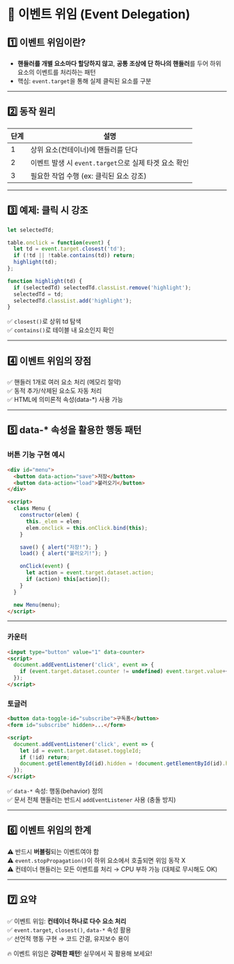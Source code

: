 
# 🚀 이벤트 위임 (Event Delegation)

## 1️⃣ 이벤트 위임이란?

- **핸들러를 개별 요소마다 할당하지 않고**, **공통 조상에 단 하나의 핸들러**를 두어 하위 요소의 이벤트를 처리하는 패턴
- 핵심: `event.target`을 통해 실제 클릭된 요소를 구분

---

## 2️⃣ 동작 원리

| 단계 | 설명 |
| --- | --- |
| 1 | 상위 요소(컨테이너)에 핸들러를 단다 |
| 2 | 이벤트 발생 시 `event.target`으로 실제 타겟 요소 확인 |
| 3 | 필요한 작업 수행 (ex: 클릭된 요소 강조) |

---

## 3️⃣ 예제: <td> 클릭 시 강조

```javascript
let selectedTd;

table.onclick = function(event) {
  let td = event.target.closest('td');
  if (!td || !table.contains(td)) return;
  highlight(td);
};

function highlight(td) {
  if (selectedTd) selectedTd.classList.remove('highlight');
  selectedTd = td;
  selectedTd.classList.add('highlight');
}
```

✅ `closest()`로 상위 td 탐색  
✅ `contains()`로 테이블 내 요소인지 확인

---

## 4️⃣ 이벤트 위임의 장점

✅ 핸들러 1개로 여러 요소 처리 (메모리 절약)  
✅ 동적 추가/삭제된 요소도 자동 처리  
✅ HTML에 의미론적 속성(data-*) 사용 가능

---

## 5️⃣ data-* 속성을 활용한 행동 패턴

### 버튼 기능 구현 예시

```html
<div id="menu">
  <button data-action="save">저장</button>
  <button data-action="load">불러오기</button>
</div>

<script>
  class Menu {
    constructor(elem) {
      this._elem = elem;
      elem.onclick = this.onClick.bind(this);
    }

    save() { alert("저장!"); }
    load() { alert("불러오기!"); }

    onClick(event) {
      let action = event.target.dataset.action;
      if (action) this[action]();
    }
  }

  new Menu(menu);
</script>
```

---

### 카운터

```html
<input type="button" value="1" data-counter>
<script>
  document.addEventListener('click', event => {
    if (event.target.dataset.counter != undefined) event.target.value++;
  });
</script>
```

### 토글러

```html
<button data-toggle-id="subscribe">구독폼</button>
<form id="subscribe" hidden>...</form>

<script>
  document.addEventListener('click', event => {
    let id = event.target.dataset.toggleId;
    if (!id) return;
    document.getElementById(id).hidden = !document.getElementById(id).hidden;
  });
</script>
```

✅ `data-*` 속성: 행동(behavior) 정의  
✅ 문서 전체 핸들러는 반드시 `addEventListener` 사용 (충돌 방지)

---

## 6️⃣ 이벤트 위임의 한계

⚠️ 반드시 **버블링**되는 이벤트여야 함  
⚠️ `event.stopPropagation()`이 하위 요소에서 호출되면 위임 동작 X  
⚠️ 컨테이너 핸들러는 모든 이벤트를 처리 → CPU 부하 가능 (대체로 무시해도 OK)

---

## 7️⃣ 요약

✅ 이벤트 위임: **컨테이너 하나로 다수 요소 처리**  
✅ `event.target`, `closest()`, `data-*` 속성 활용  
✅ 선언적 행동 구현 → 코드 간결, 유지보수 용이

🔥 이벤트 위임은 **강력한 패턴**! 실무에서 꼭 활용해 보세요!
